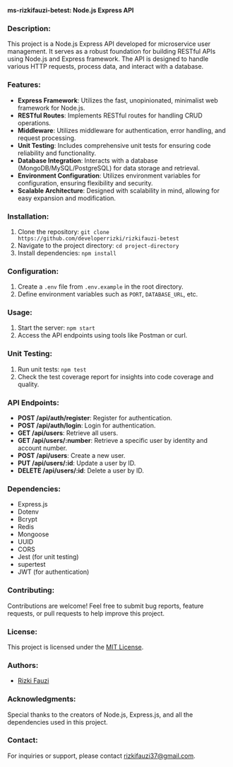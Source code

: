 **ms-rizkifauzi-betest: Node.js Express API**

### Description:
This project is a Node.js Express API developed for microservice user management. It serves as a robust foundation for building RESTful APIs using Node.js and Express framework. The API is designed to handle various HTTP requests, process data, and interact with a database.

### Features:
- **Express Framework**: Utilizes the fast, unopinionated, minimalist web framework for Node.js.
- **RESTful Routes**: Implements RESTful routes for handling CRUD operations.
- **Middleware**: Utilizes middleware for authentication, error handling, and request processing.
- **Unit Testing**: Includes comprehensive unit tests for ensuring code reliability and functionality.
- **Database Integration**: Interacts with a database (MongoDB/MySQL/PostgreSQL) for data storage and retrieval.
- **Environment Configuration**: Utilizes environment variables for configuration, ensuring flexibility and security.
- **Scalable Architecture**: Designed with scalability in mind, allowing for easy expansion and modification.

### Installation:
1. Clone the repository: `git clone https://github.com/developerrizki/rizkifauzi-betest`
2. Navigate to the project directory: `cd project-directory`
3. Install dependencies: `npm install`

### Configuration:
1. Create a `.env` file from `.env.example` in the root directory.
2. Define environment variables such as `PORT`, `DATABASE_URL`, etc.

### Usage:
1. Start the server: `npm start`
2. Access the API endpoints using tools like Postman or curl.

### Unit Testing:
1. Run unit tests: `npm test`
2. Check the test coverage report for insights into code coverage and quality.

### API Endpoints:
- **POST /api/auth/register**: Register for authentication.
- **POST /api/auth/login**: Login for authentication.
- **GET /api/users**: Retrieve all users.
- **GET /api/users/:number**: Retrieve a specific user by identity and account number.
- **POST /api/users**: Create a new user.
- **PUT /api/users/:id**: Update a user by ID.
- **DELETE /api/users/:id**: Delete a user by ID.

### Dependencies:
- Express.js
- Dotenv
- Bcrypt
- Redis
- Mongoose
- UUID
- CORS
- Jest (for unit testing)
- supertest
- JWT (for authentication)

### Contributing:
Contributions are welcome! Feel free to submit bug reports, feature requests, or pull requests to help improve this project.

### License:
This project is licensed under the [MIT License](https://opensource.org/licenses/MIT).

### Authors:
- [Rizki Fauzi](https://github.com/developerrizki)

### Acknowledgments:
Special thanks to the creators of Node.js, Express.js, and all the dependencies used in this project.

### Contact:
For inquiries or support, please contact [rizkifauzi37@gmail.com](rizkifauzi37@gmail).